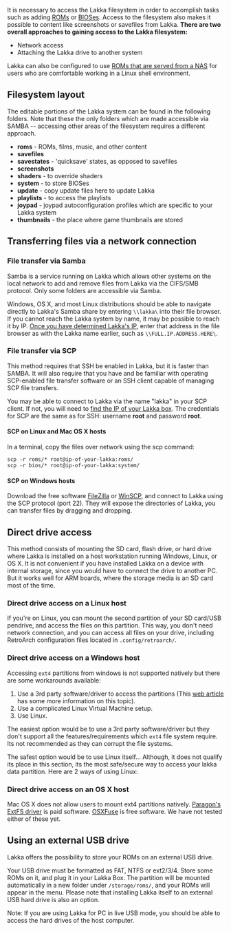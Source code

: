 It is necessary to access the Lakka filesystem in order to accomplish tasks such as adding [ROMs](ROMs) or [BIOSes](BIOSes). Access to the filesystem also makes it possible to content like screenshots or savefiles from Lakka. **There are two overall approaches to gaining access to the Lakka filesystem:**

 * Network access
 * Attaching the Lakka drive to another system

Lakka can also be configured to use [ROMs that are served from a NAS](Serving-ROMs-from-a-NAS) for users who are comfortable working in a Linux shell environment.

## Filesystem layout

The editable portions of the Lakka system can be found in the following folders. Note that these the only folders which are made accessible via SAMBA -- accessing other areas of the filesystem requires a different approach.

 * **roms** - ROMs, films, music, and other content
 * **savefiles**
 * **savestates** - 'quicksave' states, as opposed to savefiles
 * **screenshots**
 * **shaders** - to override shaders
 * **system** - to store BIOSes
 * **update** - copy update files here to update Lakka
 * **playlists** - to access the playlists
 * **joypad** - joypad autoconfiguration profiles which are specific to your Lakka system
 * **thumbnails** - the place where game thumbnails are stored

## Transferring files via a network connection

### File transfer via Samba

Samba is a service running on Lakka which allows other systems on the local network to add and remove files from Lakka via the CIFS/SMB protocol.  Only some folders are accessible via Samba.

Windows, OS X, and most Linux distributions should be able to navigate directly to Lakka's Samba share by entering `\\lakka\` into their file browser. If you cannot reach the Lakka system by name, it may be possible to reach it by IP. [Once you have determined Lakka's IP](Finding-the-IP-of-your-Lakka-box), enter that address in the file browser as with the Lakka name earlier, such as `\\FULL.IP.ADDRESS.HERE\`.

### File transfer via SCP

This method requires that SSH be enabled in Lakka, but it is faster than SAMBA. It will also require that you have and be familiar with operating SCP-enabled file transfer software or an SSH client capable of managing SCP file transfers.

You may be able to connect to Lakka via the name "lakka" in your SCP client. If not, you will need to [find the IP of your Lakka box](Finding-the-IP-of-your-Lakka-box).
The credentials for SCP are the same as for SSH: username **root** and password **root**.

#### SCP on Linux and Mac OS X hosts

In a terminal, copy the files over network using the scp command:

    scp -r roms/* root@ip-of-your-lakka:roms/
    scp -r bios/* root@ip-of-your-lakka:system/

#### SCP on Windows hosts

Download the free software [FileZilla](https://filezilla-project.org) or [WinSCP](https://winscp.net), and connect to Lakka using the SCP protocol (port 22). They will expose the directories of Lakka, you can transfer files by dragging and dropping.

## Direct drive access

This method consists of mounting the SD card, flash drive, or hard drive where Lakka is installed on a host workstation running Windows, Linux, or OS X. It is not convenient if you have installed Lakka on a device with internal storage, since you would have to connect the drive to another PC. But it works well for ARM boards, where the storage media is an SD card most of the time.

### Direct drive access on a Linux host

If you're on Linux, you can mount the second partition of your SD card/USB pendrive, and access the files on this partition. This way, you don't need network connection, and you can access all files on your drive, including RetroArch configuration files located in `.config/retroarch/`.

### Direct drive access on a Windows host

Accessing `ext4` partitions from windows is not supported natively but there are some workarounds available:

1. Use a 3rd party software/driver to access the partitions (This [web article](http://www.howtogeek.com/112888/3-ways-to-access-your-linux-partitions-from-windows/) has some more information on this topic).
2. Use a complicated Linux Virtual Machine setup.
3. Use Linux.

The easiest option would be to use a 3rd party software/driver but they don't support all the features/requirements which `ext4` file system require. Its not recommended as they can corrupt the file systems.

The safest option would be to use Linux itself... Although, it does not qualify its place in this section, its the most safe/secure way to access your lakka data partition. Here are 2 ways of using Linux:

### Direct drive access on an OS X host

Mac OS X does not allow users to mount ext4 partitions natively. [Paragon's ExtFS driver](http://www.paragon-software.com/home/extfs-mac/) is paid software. [OSXFuse](http://osxdaily.com/2014/03/20/mount-ext-linux-file-system-mac/) is free software. We have not tested either of these yet.

## Using an external USB drive

Lakka offers the possibility to store your ROMs on an external USB drive. 

Your USB drive must be formatted as FAT, NTFS or ext2/3/4. Store some ROMs on it, and plug it in your Lakka Box. The partition will be mounted automatically in a new folder under `/storage/roms/`, and your ROMs will appear in the menu. Please note that installing Lakka itself to an external USB hard drive is also an option.

Note: If you are using Lakka for PC in live USB mode, you should be able to access the hard drives of the host computer.

